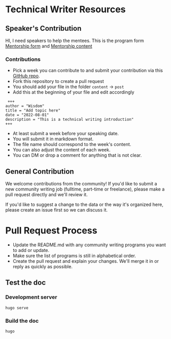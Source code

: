 # Technical Writer Resources

## Speaker's Contribution
HI,
I need speakers to help the mentees. 
This is the program form [Mentorship form](https://forms.gle/Zcwt4ShCVghetCaCA) and [Mentorship content](https://docs.google.com/document/d/18KYaq9mts_ElizoYmvI9cvojhPy6i6PoNCJk8-GsYKA/edit?usp=sharing)

### Contributions
- Pick a week you can contribute to and submit your contribution via this [GitHub repo](https://github.com/wise4rmgod/TechnicalWriterResources).
- Fork this repository to create a pull request
- You should add your file in the folder `content` -> `post`
- Add this at the beginning of your file and edit accordingly
```
 +++
author = "Wisdom"
title = "Add topic here"
date = "2022-08-01"
description = "This is a technical writing introduction"
+++
```
- At least submit a week before your speaking date.
- You will submit it in markdown format.
- The file name should correspond to the week's content.
- You can also adjust the content of each week.
- You can DM or drop a comment for anything that is not clear.


## General Contribution

We welcome contributions from the community! If you'd like to submit a new community writing job (fulltime, part-time or freelance), please make a pull request directly and we'll review it.

If you'd like to suggest a change to the data or the way it's organized here, please create an issue first so we can discuss it.

# Pull Request Process

- Update the README.md with any community writing programs you want to add or update.
- Make sure the list of programs is still in alphabetical order.
- Create the pull request and explain your changes. We'll merge it in or reply as quickly as possible.


## Test the doc

### Development server
```
hugo serve
```

### Build the doc
```
hugo
```